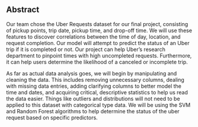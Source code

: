 ## Abstract
Our team chose the Uber Requests dataset for our final project, consisting of pickup points, trip date, pickup time, and drop-off time. We will use these features to discover correlations between the time of day, location, and request completion. Our model will attempt to predict the status of an Uber trip if it is completed or not. Our project can help Uber’s research department to pinpoint times with high uncompleted requests. Furthermore, it can help users determine the likelihood of a canceled or incomplete trip.   

As far as actual data analysis goes, we will begin by manipulating and cleaning the data. This includes removing unnecessary columns, dealing with missing data entries, adding clarifying columns to better model the time and dates, and acquiring critical, descriptive statistics to help us read the data easier. Things like outliers and distributions will not need to be applied to this dataset with categorical type data. We will be using the SVM and Random Forest algorithms to help determine the status of the uber request based on specific predictors.  
